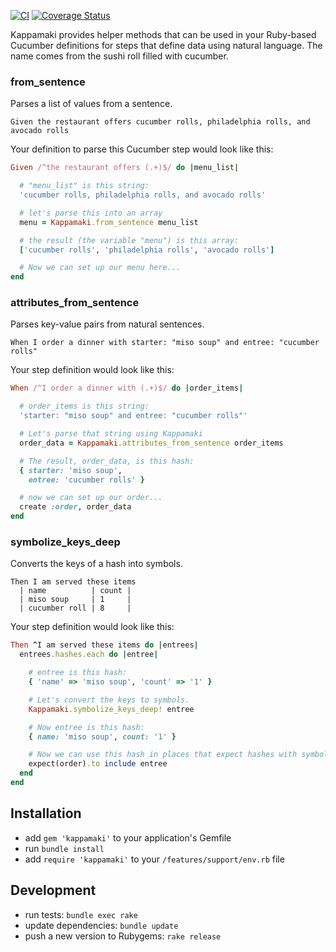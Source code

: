 [![CI](https://github.com/kevgo/kappamaki/actions/workflows/ruby.yml/badge.svg)](https://github.com/kevgo/kappamaki/actions/workflows/ruby.yml)
[![Coverage Status](https://coveralls.io/repos/kevgo/kappamaki/badge.svg?branch=master&service=github)](https://coveralls.io/github/kevgo/kappamaki?branch=master)

Kappamaki provides helper methods that can be used in your Ruby-based Cucumber
definitions for steps that define data using natural language. The name comes
from the sushi roll filled with cucumber.

### from_sentence

Parses a list of values from a sentence.

```cucumber
Given the restaurant offers cucumber rolls, philadelphia rolls, and avocado rolls
```

Your definition to parse this Cucumber step would look like this:

```ruby
Given /^the restaurant offers (.+)$/ do |menu_list|

  # "menu_list" is this string:
  'cucumber rolls, philadelphia rolls, and avocado rolls'

  # let's parse this into an array
  menu = Kappamaki.from_sentence menu_list

  # the result (the variable "menu") is this array:
  ['cucumber rolls', 'philadelphia rolls', 'avocado rolls']

  # Now we can set up our menu here...
end
```

### attributes_from_sentence

Parses key-value pairs from natural sentences.

```cucumber
When I order a dinner with starter: "miso soup" and entree: "cucumber rolls"
```

Your step definition would look like this:

```ruby
When /^I order a dinner with (.+)$/ do |order_items|

  # order_items is this string:
  'starter: "miso soup" and entree: "cucumber rolls"'

  # Let's parse that string using Kappamaki
  order_data = Kappamaki.attributes_from_sentence order_items

  # The result, order_data, is this hash:
  { starter: 'miso soup',
    entree: 'cucumber rolls' }

  # now we can set up our order...
  create :order, order_data
end
```

### symbolize_keys_deep

Converts the keys of a hash into symbols.

```cucumber
Then I am served these items
  | name          | count |
  | miso soup     | 1     |
  | cucumber roll | 8     |
```

Your step definition would look like this:

```ruby
Then ^I am served these items do |entrees|
  entrees.hashes.each do |entree|

    # entree is this hash:
    { 'name' => 'miso soup', 'count' => '1' }

    # Let's convert the keys to symbols.
    Kappamaki.symbolize_keys_deep! entree

    # Now entree is this hash:
    { name: 'miso soup', count: '1' }

    # Now we can use this hash in places that expect hashes with symbols
    expect(order).to include entree
  end
end
```

## Installation

- add `gem 'kappamaki'` to your application's Gemfile
- run `bundle install`
- add `require 'kappamaki'` to your `/features/support/env.rb` file

## Development

- run tests: `bundle exec rake`
- update dependencies: `bundle update`
- push a new version to Rubygems: `rake release`

